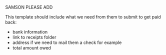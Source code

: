 SAMSON PLEASE ADD

This template should include what we need from them to submit to get paid back:
-   bank information
-   link to receipts folder
-   address if we need to mail them a check for example
-   total amount owed
